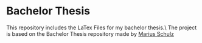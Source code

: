 # Bachelor Thesis 
This repository includes the LaTex Files for my bachelor thesis.\\
The project is based on the Bachelor Thesis repository made by [Marius Schulz](https://github.com/mariusschulz)
